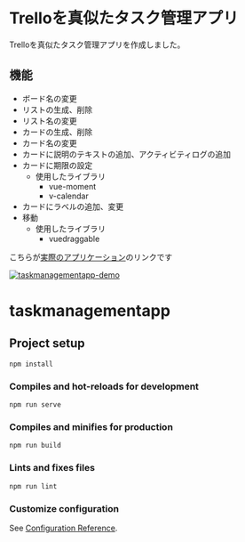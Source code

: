 # Trelloを真似たタスク管理アプリ  

Trelloを真似たタスク管理アプリを作成しました。

## 機能
- ボード名の変更  
- リストの生成、削除  
- リスト名の変更  
- カードの生成、削除  
- カード名の変更  
- カードに説明のテキストの追加、アクティビティログの追加  
- カードに期限の設定  
  - 使用したライブラリ  
    - vue-moment  
    - v-calendar
- カードにラベルの追加、変更  
- 移動 
  - 使用したライブラリ
    - vuedraggable
  
こちらが[実際のアプリケーション](https://hozumigouki.github.io/task-management-app/)のリンクです
  
[
![taskmanagementapp-demo](https://user-images.githubusercontent.com/69531558/90001828-e0bad080-dccc-11ea-954a-102ff1486620.gif)
](url)
  
# taskmanagementapp

## Project setup
```
npm install
```

### Compiles and hot-reloads for development
```
npm run serve
```

### Compiles and minifies for production
```
npm run build
```

### Lints and fixes files
```
npm run lint
```

### Customize configuration
See [Configuration Reference](https://cli.vuejs.org/config/).
